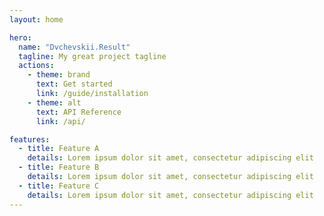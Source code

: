 ```yaml
---
layout: home

hero:
  name: "Dvchevskii.Result"
  tagline: My great project tagline
  actions:
    - theme: brand
      text: Get started
      link: /guide/installation
    - theme: alt
      text: API Reference
      link: /api/

features:
  - title: Feature A
    details: Lorem ipsum dolor sit amet, consectetur adipiscing elit
  - title: Feature B
    details: Lorem ipsum dolor sit amet, consectetur adipiscing elit
  - title: Feature C
    details: Lorem ipsum dolor sit amet, consectetur adipiscing elit
---
```


